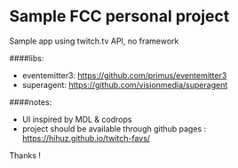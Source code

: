 # Sample FCC personal project
Sample app using twitch.tv API, no framework

####libs:
* eventemitter3: https://github.com/primus/eventemitter3
* superagent: https://github.com/visionmedia/superagent

####notes:
* UI inspired by MDL & codrops
* project should be available through github pages : https://hihuz.github.io/twitch-favs/

Thanks !
